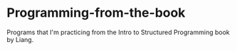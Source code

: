 # Programming-from-the-book
Programs that I'm practicing from the Intro to Structured Programming book by Liang.

